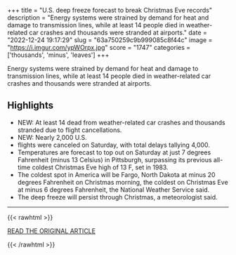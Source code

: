 +++
title = "U.S. deep freeze forecast to break Christmas Eve records"
description = "Energy systems were strained by demand for heat and damage to transmission lines, while at least 14 people died in weather-related car crashes and thousands were stranded at airports."
date = "2022-12-24 19:17:29"
slug = "63a750259c9b999085c8f44c"
image = "https://i.imgur.com/ypWOrpx.jpg"
score = "1747"
categories = ['thousands', 'minus', 'leaves']
+++

Energy systems were strained by demand for heat and damage to transmission lines, while at least 14 people died in weather-related car crashes and thousands were stranded at airports.

## Highlights

- NEW: At least 14 dead from weather-related car crashes and thousands stranded due to flight cancellations.
- NEW: Nearly 2,000 U.S.
- flights were canceled on Saturday, with total delays tallying 4,000.
- Temperatures are forecast to top out on Saturday at just 7 degrees Fahrenheit (minus 13 Celsius) in Pittsburgh, surpassing its previous all-time coldest Christmas Eve high of 13 F, set in 1983.
- The coldest spot in America will be Fargo, North Dakota at minus 20 degrees Fahrenheit on Christmas morning, the coldest on Christmas Eve at minus 6 degrees Fahrenheit, the National Weather Service said.
- The deep freeze will persist through Christmas, a meteorologist said.

---

{{< rawhtml >}}
  <p class="article-category">
    <a target="_blank" href="https://www.reuters.com/world/us/us-deep-freeze-forecast-break-christmas-eve-records-2022-12-24/">READ THE ORIGINAL ARTICLE</a>
  </p>
{{< /rawhtml >}}

